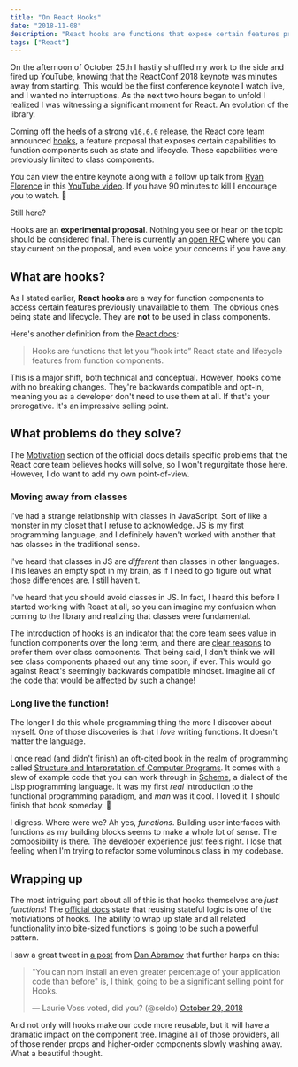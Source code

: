 ```yaml
---
title: "On React Hooks"
date: "2018-11-08"
description: "React hooks are functions that expose certain features previously unavailable to function components such as state and lifecycle. They were announced at ReactConf 2018 and are an experimental proposal as of writing this. React hooks are slated to become official in the v16.7.0 release. In this post I outline some of my initial thoughts."
tags: ["React"]
---
```


On the afternoon of October 25th I hastily shuffled my work to the side and fired up YouTube, knowing that the ReactConf 2018 keynote was minutes away from starting. This would be the first conference keynote I watch live, and I wanted no interruptions. As the next two hours began to unfold I realized I was witnessing a significant moment for React. An evolution of the library. 

Coming off the heels of a [strong `v16.6.0` release](/blog/whats-new-in-react-16.6.0/), the React core team announced [hooks](https://reactjs.org/docs/hooks-intro.html), a feature proposal that exposes certain capabilities to function components such as state and lifecycle. These capabilities were previously limited to class components. 

You can view the entire keynote along with a follow up talk from [Ryan Florence](https://twitter.com/ryanflorence) in this [YouTube video](https://www.youtube.com/watch?v=dpw9EHDh2bM). If you have 90 minutes to kill I encourage you to watch. 👀

Still here?

<gif src="https://media.giphy.com/media/1034EEGrn91SrS/giphy.gif" caption="Cool beans, man." />

Hooks are an **experimental proposal**. Nothing you see or hear on the topic should be considered final. There is currently an [open RFC](https://github.com/reactjs/rfcs/pull/68) where you can stay current on the proposal, and even voice your concerns if you have any.

## What are hooks?

As I stated earlier, **React hooks** are a way for function components to access certain features previously unavailable to them. The obvious ones being state and lifecycle. They are **not** to be used in class components.

Here's another definition from the [React docs](https://reactjs.org/docs/hooks-overview.html#but-what-is-a-hook):

> Hooks are functions that let you “hook into” React state and lifecycle features from function components.

This is a major shift, both technical and conceptual. However, hooks come with no breaking changes. They're backwards compatible and opt-in, meaning you as a developer don't need to use them at all. If that's your prerogative. It's an impressive selling point.

## What problems do they solve?

The [Motivation](https://reactjs.org/docs/hooks-intro.html#motivation) section of the official docs details specific problems that the React core team believes hooks will solve, so I won't regurgitate those here. However, I do want to add my own point-of-view.

### Moving away from classes

I've had a strange relationship with classes in JavaScript. Sort of like a monster in my closet that I refuse to acknowledge. JS is my first programming language, and I definitely haven't worked with another that has classes in the traditional sense. 

I've heard that classes in JS are *different* than classes in other languages. This leaves an empty spot in my brain, as if I need to go figure out what those differences are. I still haven't.

I've heard that you should avoid classes in JS. In fact, I heard this before I started working with React at all, so you can imagine my confusion when coming to the library and realizing that classes were fundamental. 

The introduction of hooks is an indicator that the core team sees value in function components over the long term, and there are [clear reasons](https://reactjs.org/docs/hooks-intro.html#classes-confuse-both-people-and-machines) to prefer them over class components. That being said, I don't think we will see class components phased out any time soon, if ever. This would go against React's seemingly backwards compatible mindset. Imagine all of the code that would be affected by such a change!

### Long live the function!

The longer I do this whole programming thing the more I discover about myself. One of those discoveries is that I *love* writing functions. It doesn't matter the language. 

I once read (and didn't finish) an oft-cited book in the realm of programming called [Structure and Interpretation of Computer Programs](http://web.mit.edu/alexmv/6.037/sicp.pdf). It comes with a slew of example code that you can work through in [Scheme](https://en.wikipedia.org/wiki/Scheme_(programming_language)), a dialect of the Lisp programming language. It was my first *real* introduction to the functional programming paradigm, and _man_ was it cool. I loved it. I should finish that book someday. 🤔

I digress. Where were we? Ah yes, *functions*. Building user interfaces with functions as my building blocks seems to make a whole lot of sense. The composibility is there. The developer experience just feels right. I lose that feeling when I'm trying to refactor some voluminous class in my codebase.

## Wrapping up

The most intriguing part about all of this is that hooks themselves are _just functions_! The [official docs](https://reactjs.org/docs/hooks-intro.html#its-hard-to-reuse-stateful-logic-between-components) state that reusing stateful logic is one of the motiviations of hooks. The ability to wrap up state and all related functionality into bite-sized functions is going to be such a powerful pattern. 

I saw a great tweet in [a post](https://medium.com/@dan_abramov/making-sense-of-react-hooks-fdbde8803889) from [Dan Abramov](https://twitter.com/dan_abramov) that further harps on this:

<blockquote class="twitter-tweet" data-conversation="none" data-lang="en"><p lang="en" dir="ltr">&quot;You can npm install an even greater percentage of your application code than before&quot; is, I think, going to be a significant selling point for Hooks.</p>&mdash; Laurie Voss voted, did you? (@seldo) <a href="https://twitter.com/seldo/status/1057030727512911874?ref_src=twsrc%5Etfw">October 29, 2018</a></blockquote>
<script async src="https://platform.twitter.com/widgets.js" charset="utf-8"></script>

And not only will hooks make our code more reusable, but it will have a dramatic impact on the component tree. Imagine all of those providers, all of those render props and higher-order components slowly washing away. What a beautiful thought.
